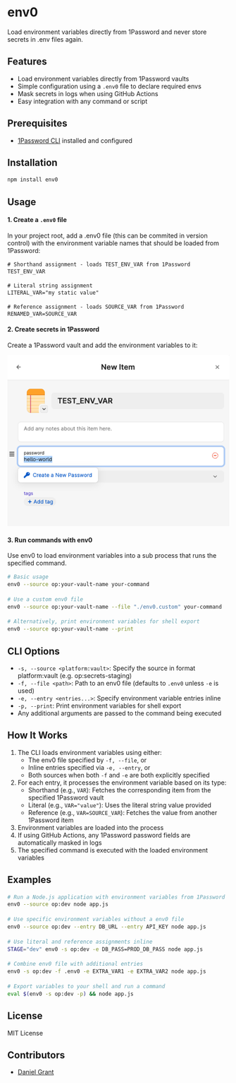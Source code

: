 # env0

Load environment variables directly from 1Password and never store secrets in .env files again.

## Features

- Load environment variables directly from 1Password vaults
- Simple configuration using a `.env0` file to declare required envs
- Mask secrets in logs when using GitHub Actions
- Easy integration with any command or script

## Prerequisites

- [1Password CLI](https://1password.com/downloads/command-line/) installed and configured

## Installation

```bash
npm install env0
```

## Usage

#### 1. Create a `.env0` file

In your project root, add a .env0 file (this can be commited in version control) with the environment variable names that should be loaded from 1Password:

```plaintext
# Shorthand assignment - loads TEST_ENV_VAR from 1Password
TEST_ENV_VAR

# Literal string assignment
LITERAL_VAR="my static value"

# Reference assignment - loads SOURCE_VAR from 1Password
RENAMED_VAR=SOURCE_VAR
```

#### 2. Create secrets in 1Password

Create a 1Password vault and add the environment variables to it:

![1Password Vault](./.github/assets/create-1password-secret.png)

#### 3. Run commands with env0

Use env0 to load environment variables into a sub process that runs the specified command.

```bash
# Basic usage
env0 --source op:your-vault-name your-command

# Use a custom env0 file
env0 --source op:your-vault-name --file "./env0.custom" your-command

# Alternatively, print environment variables for shell export
env0 --source op:your-vault-name --print
```

## CLI Options

- `-s, --source <platform:vault>`: Specify the source in format platform:vault (e.g. op:secrets-staging)
- `-f, --file <path>`: Path to an env0 file (defaults to `.env0` unless `-e` is used)
- `-e, --entry <entries...>`: Specify environment variable entries inline
- `-p, --print`: Print environment variables for shell export
- Any additional arguments are passed to the command being executed

## How It Works

1. The CLI loads environment variables using either:
   - The env0 file specified by `-f, --file`, or
   - Inline entries specified via `-e, --entry`, or
   - Both sources when both `-f` and `-e` are both explicitly specified
2. For each entry, it processes the environment variable based on its type:
   - Shorthand (e.g., `VAR`): Fetches the corresponding item from the specified 1Password vault
   - Literal (e.g., `VAR="value"`): Uses the literal string value provided
   - Reference (e.g., `VAR=SOURCE_VAR`): Fetches the value from another 1Password item
3. Environment variables are loaded into the process
4. If using GitHub Actions, any 1Password password fields are automatically masked in logs
5. The specified command is executed with the loaded environment variables

## Examples

```bash
# Run a Node.js application with environment variables from 1Password
env0 --source op:dev node app.js

# Use specific environment variables without a env0 file
env0 --source op:dev --entry DB_URL --entry API_KEY node app.js

# Use literal and reference assignments inline
STAGE="dev" env0 -s op:dev -e DB_PASS=PROD_DB_PASS node app.js

# Combine env0 file with additional entries
env0 -s op:dev -f .env0 -e EXTRA_VAR1 -e EXTRA_VAR2 node app.js

# Export variables to your shell and run a command
eval $(env0 -s op:dev -p) && node app.js
```

## License

MIT License

## Contributors

- [Daniel Grant](https://github.com/djgrant)
